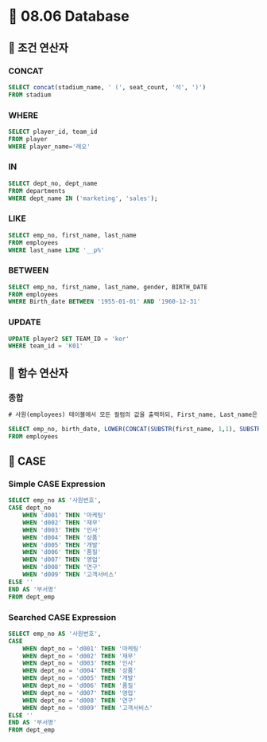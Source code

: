 # 📖 08.06 Database
## 🚀 조건 연산자
### CONCAT
```sql
SELECT concat(stadium_name, ' (', seat_count, '석', ')')
FROM stadium
```
### WHERE
```sql
SELECT player_id, team_id
FROM player
WHERE player_name='레오'
```
### IN
```sql
SELECT dept_no, dept_name
FROM departments
WHERE dept_name IN ('marketing', 'sales');
```
### LIKE
```sql
SELECT emp_no, first_name, last_name
FROM employees
WHERE last_name LIKE '__p%'
```
### BETWEEN
```sql
SELECT emp_no, first_name, last_name, gender, BIRTH_DATE 
FROM employees
WHERE Birth_date BETWEEN '1955-01-01' AND '1960-12-31'
```
### UPDATE
```sql
UPDATE player2 SET TEAM_ID = 'kor'
WHERE team_id = 'K01'
```
## 🚀 함수 연산자
### 종합
```sql
# 사원(employees) 테이블에서 모든 컬럼의 값을 출력하되, First_name, Last_name은 소문자로 하나의 컬럼으로 출력하고 이름의 길이를 출력하는 신규 컬럼을 생성하여 출력

SELECT emp_no, birth_date, LOWER(CONCAT(SUBSTR(first_name, 1,1), SUBSTR(last_name, 1, 1))), first_name, last_name, LENGTH(last_name), gender, hire_date
FROM employees
```
## 🚀 CASE
### Simple CASE Expression
```sql
SELECT emp_no AS '사원번호',
CASE dept_no
	WHEN 'd001' THEN '마케팅'
	WHEN 'd002' THEN '재무'	
	WHEN 'd003' THEN '인사'
	WHEN 'd004' THEN '상품'
	WHEN 'd005' THEN '개발'
	WHEN 'd006' THEN '품질'
	WHEN 'd007' THEN '영업'
	WHEN 'd008' THEN '연구'
	WHEN 'd009' THEN '고객서비스'
ELSE ''
END AS '부서명'
FROM dept_emp
```
### Searched CASE Expression
```sql
SELECT emp_no AS '사원번호',
CASE
	WHEN dept_no = 'd001' THEN '마케팅'
	WHEN dept_no = 'd002' THEN '재무'	
	WHEN dept_no = 'd003' THEN '인사'
	WHEN dept_no = 'd004' THEN '상품'
	WHEN dept_no = 'd005' THEN '개발'
	WHEN dept_no = 'd006' THEN '품질'
	WHEN dept_no = 'd007' THEN '영업'
	WHEN dept_no = 'd008' THEN '연구'
	WHEN dept_no = 'd009' THEN '고객서비스'
ELSE ''
END AS '부서명'
FROM dept_emp
```